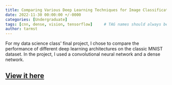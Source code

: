 ```yaml
---
title: Comparing Various Deep Learning Techniques for Image Classification
date: 2022-11-30 00:00:00 +/-0000
categories: [Undergraduate]
tags: [cnn, dense, vision, tensorflow]     # TAG names should always be lowercase
author: tarmst
---
```


For my data science class' final project, I chose to compare the performance of different deep learning architectures on the classic MNIST dataset. In the project, I used a convolutional neural network and a dense network.


## [View it here](https://github.com/tarmst/CMSC320-Project/blob/master/main.ipynb)